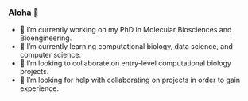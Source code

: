 ### Aloha 👋

- 🔭 I’m currently working on my PhD in Molecular Biosciences and Bioengineering.
- 🌱 I’m currently learning computational biology, data science, and computer science.
- 👯 I’m looking to collaborate on entry-level computational biology projects.
- 🤔 I’m looking for help with collaborating on projects in order to gain experience.

<!--
**NS421/NS421** is a ✨ _special_ ✨ repository because its `README.md` (this file) appears on your GitHub profile.

Here are some ideas to get you started:


- 💬 Ask me about ... 
- 📫 How to reach me: ...
- 😄 Pronouns: ...
- ⚡ Fun fact: ...
-->
